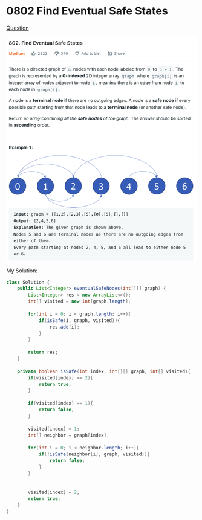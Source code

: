 # 0802 Find Eventual Safe States

[Question](https://leetcode.com/problems/find-eventual-safe-states/)

![](../.gitbook/assets/image.png)



My Solution:

```java
class Solution {
    public List<Integer> eventualSafeNodes(int[][] graph) {
        List<Integer> res = new ArrayList<>();
        int[] visited = new int[graph.length];
        
        for(int i = 0; i < graph.length; i++){
            if(isSafe(i, graph, visited)){
                res.add(i);
            }
        }
        
        return res;
    }
    
    private boolean isSafe(int index, int[][] graph, int[] visited){
        if(visited[index] == 2){
            return true;
        }
        
        if(visited[index] == 1){
            return false;
        }
        
        visited[index] = 1;
        int[] neighbor = graph[index];
        
        for(int i = 0; i < neighbor.length; i++){
            if(!isSafe(neighbor[i], graph, visited)){
                return false;
            }
        }
        
        
        visited[index] = 2;
        return true;
    }
}
```

